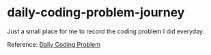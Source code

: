 # daily-coding-problem-journey
Just a small place for me to record the coding problem I did everyday.

Reference:
[Daily Coding Problem](https://www.dailycodingproblem.com/)
